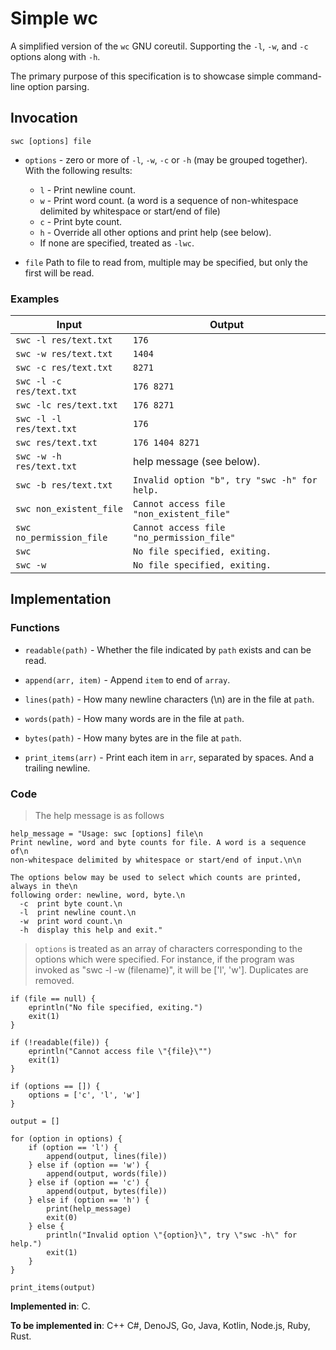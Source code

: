 # Simple wc

A simplified version of the `wc` GNU coreutil. Supporting the `-l`, `-w`, and `-c` options along with `-h`.

The primary purpose of this specification is to showcase simple command-line option parsing.

## Invocation

`swc [options] file`

- `options` - zero or more of `-l`, `-w`, `-c` or `-h` (may be grouped together). With the following results:
  - `l` - Print newline count.
  - `w` - Print word count. (a word is a sequence of non-whitespace delimited by whitespace or start/end of file)
  - `c` - Print byte count.
  - `h` - Override all other options and print help (see below).
  - If none are specified, treated as `-lwc`.

- `file` Path to file to read from, multiple may be specified, but only the first will be read.

### Examples

| Input                    | Output                                       |
| ------------------------ | -------------------------------------------- |
| `swc -l res/text.txt`    | `176`                                        |
| `swc -w res/text.txt`    | `1404`                                       |
| `swc -c res/text.txt`    | `8271`                                       |
| `swc -l -c res/text.txt` | `176 8271`                                   |
| `swc -lc res/text.txt`   | `176 8271`                                   |
| `swc -l -l res/text.txt` | `176`                                        |
| `swc res/text.txt`       | `176 1404 8271`                              |
| `swc -w -h res/text.txt` | help message (see below).                    |
| `swc -b res/text.txt`    | `Invalid option "b", try "swc -h" for help.` |
| `swc non_existent_file`  | `Cannot access file "non_existent_file"`     |
| `swc no_permission_file` | `Cannot access file "no_permission_file"`    |
| `swc`                    | `No file specified, exiting.`                |
| `swc -w`                 | `No file specified, exiting.`                |

## Implementation

### Functions

- `readable(path)` - Whether the file indicated by `path` exists and can be read.

- `append(arr, item)` - Append `item` to end of `array`.

- `lines(path)` - How many newline characters (\n) are in the file at `path`.

- `words(path)` - How many words are in the file at `path`.

- `bytes(path)` - How many bytes are in the file at `path`.

- `print_items(arr)` - Print each item in `arr`, separated by spaces. And a trailing newline.

### Code

> The help message is as follows

```
help_message = "Usage: swc [options] file\n
Print newline, word and byte counts for file. A word is a sequence of\n
non-whitespace delimited by whitespace or start/end of input.\n\n

The options below may be used to select which counts are printed, always in the\n
following order: newline, word, byte.\n
  -c  print byte count.\n
  -l  print newline count.\n
  -w  print word count.\n
  -h  display this help and exit."
```

> `options` is treated as an array of characters corresponding to the options
> which were specified. For instance, if the program was invoked as "swc -l -w
> (filename)", it will be ['l', 'w']. Duplicates are removed.

```
if (file == null) {
    eprintln("No file specified, exiting.")
    exit(1)
}

if (!readable(file)) {
    eprintln("Cannot access file \"{file}\"")
    exit(1)
}

if (options == []) {
    options = ['c', 'l', 'w']
}

output = []

for (option in options) {
    if (option == 'l') {
        append(output, lines(file))
    } else if (option == 'w') {
        append(output, words(file))
    } else if (option == 'c') {
        append(output, bytes(file))
    } else if (option == 'h') {
        print(help_message)
        exit(0)
    } else {
        println("Invalid option \"{option}\", try \"swc -h\" for help.")
        exit(1)
    }
}

print_items(output)
```

**Implemented in**: C.

**To be implemented in**: C++ C#, DenoJS, Go, Java, Kotlin, Node.js, Ruby, Rust.

